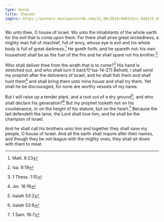 ```yaml
---
type: movie
title: Shazam!
imgSrc: https://posters.movieposterdb.com/21_08/2019/448115/s_448115_e860b532.jpg
---
```


Wo unto thee, O house of Israel. Wo unto the inhabitants of the whole earth for the evil that is come upon them. For there shall arise great wickedness, a mighty man full of mischief, full of envy, whose eye is evil and his whole body is full of great darkness.[^matt-6-23] He goeth forth, and he spareth not: his own household shall be as the fuel of the fire and he shall spare not his brother.[^isa-9-19]

Who shall deliver thee from the wrath that is to come?[^isa-1-thess-1-10] His hand is stretched out, and who shall turn it back?[^isa-14-27] Behold, I shall send my prophet after the deliverers of Israel, and he shall fish them and shall hunt them[^jer-16-16] and shall bring them unto mine house and shall try them. Yet shall he be discouraged, for none are worthy vessels of my name.

But I will raise up a tender plant, and a root out of a dry ground[^isa-53-2], and who shall declare his generation?[^isa-53-8] But my prophet looketh not on his countenance, or on the height of his stature, but on the heart.[^1-sam-16-7] Because the lad defendeth the lame, the Lord shall love him, and he shall be the champion of Israel.

And he shall call his brothers unto him and together they shall save my people, O house of Israel. And all the earth shall inquire after their names, and though they be not league with the mighty ones, they shall sit down with them to meat.

[^matt-6-23]: Matt. 6:23
[^isa-9-19]: Isa. 9:19
[^isa-1-thess-1-10]: 1 Thess. 1:10
[^jer-16-16]: Jer. 16:16
[^isa-53-2]: Isaiah 53:2
[^isa-53-8]: Isaiah 53:8
[^1-sam-16-7]: 1 Sam. 16:7
